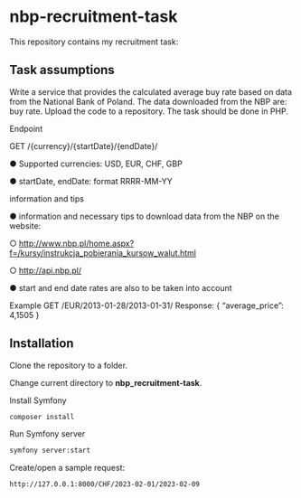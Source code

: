 # nbp-recruitment-task
This repository contains my recruitment task:

## Task assumptions
Write a service that provides the calculated average buy rate based on data from the National Bank of
Poland. The data downloaded from the NBP are: buy rate. Upload the code to a repository. The task
should be done in PHP.

Endpoint

GET /{currency}/{startDate}/{endDate}/

● Supported currencies: USD, EUR, CHF, GBP

● startDate, endDate: format RRRR-MM-YY

information and tips

● information and necessary tips to download data from the NBP on the website:

○ http://www.nbp.pl/home.aspx?f=/kursy/instrukcja_pobierania_kursow_walut.html

○ http://api.nbp.pl/

● start and end date rates are also to be taken into account

Example
GET /EUR/2013-01-28/2013-01-31/
Response:
{
“average_price”: 4,1505
}

## Installation
Clone the repository to a folder.

Change current directory to **nbp_recruitment-task**.

Install Symfony
```bash
composer install
```
Run Symfony server
```bash
symfony server:start
```

Create/open a sample request:
```bash
http://127.0.0.1:8000/CHF/2023-02-01/2023-02-09
```

